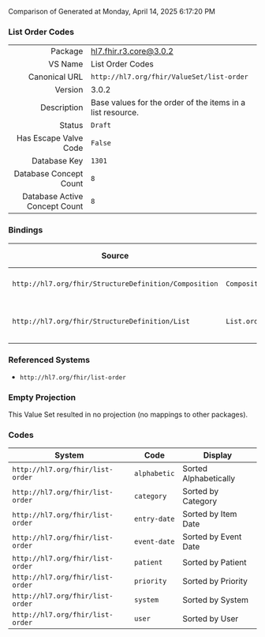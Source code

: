 Comparison of 
Generated at Monday, April 14, 2025 6:17:20 PM

### List Order Codes

|      |     |
| ---: | --- |
| Package | hl7.fhir.r3.core@3.0.2 |
| VS Name | List Order Codes |
| Canonical URL | `http://hl7.org/fhir/ValueSet/list-order` |
| Version | 3.0.2 |
| Description | Base values for the order of the items in a list resource. |
| Status | `Draft` |
| Has Escape Valve Code | `False` |
| Database Key | `1301` |
| Database Concept Count | `8` |
| Database Active Concept Count | `8` |
### Bindings

| Source | Element | Binding | Strength | Element Short |
| ------ | ------- | ------- | -------- | ------------- |
| `http://hl7.org/fhir/StructureDefinition/Composition` | `Composition.section.orderedBy` | `http://hl7.org/fhir/ValueSet/list-order` | `Preferred` | Order of section entries |
| `http://hl7.org/fhir/StructureDefinition/List` | `List.orderedBy` | `http://hl7.org/fhir/ValueSet/list-order` | `Preferred` | What order the list has |

### Referenced Systems

* `http://hl7.org/fhir/list-order`
### Empty Projection

This Value Set resulted in no projection (no mappings to other packages).

### Codes

| System | Code | Display |
| ------ | ---- | ------- |
| `http://hl7.org/fhir/list-order` | `alphabetic` | Sorted Alphabetically |
| `http://hl7.org/fhir/list-order` | `category` | Sorted by Category |
| `http://hl7.org/fhir/list-order` | `entry-date` | Sorted by Item Date |
| `http://hl7.org/fhir/list-order` | `event-date` | Sorted by Event Date |
| `http://hl7.org/fhir/list-order` | `patient` | Sorted by Patient |
| `http://hl7.org/fhir/list-order` | `priority` | Sorted by Priority |
| `http://hl7.org/fhir/list-order` | `system` | Sorted by System |
| `http://hl7.org/fhir/list-order` | `user` | Sorted by User |

